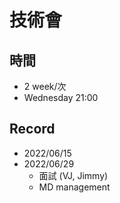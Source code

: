 # 技術會
## 時間
- 2 week/次
- Wednesday 21:00
## Record
- 2022/06/15
- 2022/06/29
  - 面試 (VJ, Jimmy)
  - MD management

